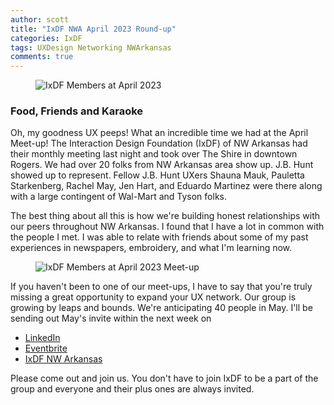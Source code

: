 ```yaml
---
author: scott
title: "IxDF NWA April 2023 Round-up"
categories: IxDF
tags: UXDesign Networking NWArkansas
comments: true
---
```


<figure class="alignleft">
    <img src="{{ '/assets/images/posts/ixdf-april1.jpg' | relative_url }}" alt="IxDF Members at April 2023"/>
</figure>

### Food, Friends and Karaoke ###
    
Oh, my goodness UX peeps! What an incredible time we had at the April Meet-up! The Interaction Design Foundation (IxDF) of NW Arkansas had their monthly meeting last night and took over The Shire in downtown Rogers. We had over 20 folks from NW Arkansas area show up. J.B. Hunt showed up to represent. Fellow J.B. Hunt UXers Shauna Mauk, Pauletta Starkenberg, Rachel May, Jen Hart, and Eduardo Martinez were there along with a large contingent of Wal-Mart and Tyson folks.
<!--more-->

The best thing about all this is how we're building honest relationships with our peers throughout NW Arkansas. I found that I have a lot in common with the people I met. I was able to relate with friends about some of my past experiences in newspapers, embroidery, and what I'm learning now.

<figure class="alignleft">
    <img src="{{ '/assets/images/posts/ixdf-april2.jpg' | relative_url }}" alt="IxDF Members at April 2023 Meet-up"/>
</figure>

If you haven't been to one of our meet-ups, I have to say that you're truly missing a great opportunity to expand your UX network. Our group is growing by leaps and bounds. We're anticipating 40 people in May. I'll be sending out May's invite within the next week on 
* [LinkedIn](https://www.linkedin.com/) 
* [Eventbrite](https://www.eventbrite.com/)
* [IxDF NW Arkansas](https://www.interaction-design.org/local-group/north-america/united-states/arkansas/nw-arkansas) 

Please come out and join us. You don't have to join IxDF to be a part of the group and everyone and their plus ones are always invited.
